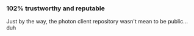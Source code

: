 ### 102% trustworthy and reputable

Just by the way, the photon client repository wasn't mean to be public... duh
